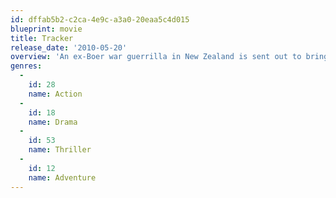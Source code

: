 ```yaml
---
id: dffab5b2-c2ca-4e9c-a3a0-20eaa5c4d015
blueprint: movie
title: Tracker
release_date: '2010-05-20'
overview: 'An ex-Boer war guerrilla in New Zealand is sent out to bring back a Maori accused of killing a British soldier. Gradually they grow to know and respect one another but a posse, led by the British Commanding officer is close behind and his sole intention is to see the Maori hang. Written by Filmfinders 1903. A guerilla fighter from the South African Boer war called Arjan (Winstone) takes on a manhunt for Maori seaman Kereama (Morrison), who is accused of murdering a British soldier. What follows is a cat and mouse pursuit through the varied landscape of NZ with both hunter and huntee testing their bushcraft and wits against that of the other. Written by Anonymous'
genres:
  -
    id: 28
    name: Action
  -
    id: 18
    name: Drama
  -
    id: 53
    name: Thriller
  -
    id: 12
    name: Adventure
---
```

